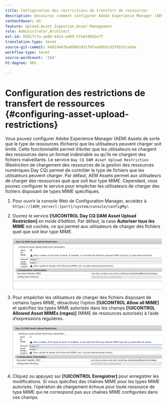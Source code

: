 ```yaml
---
title: Configuration des restrictions de transfert de ressources
description: Découvrez comment configurer Adobe Experience Manager (AEM) Assets de sorte que le type de ressources (fichiers) que les utilisateurs peuvent télécharger soit limité.
contentOwner: AG
feature: Upload,Asset Ingestion,Asset Management
role: Administrator,Architect
exl-id: 0d817cfa-ae06-442a-ad89-5fe619bb2eff
translation-type: tm+mt
source-git-commit: 440194476a89092451f9fae80b5c63f055fca54e
workflow-type: tm+mt
source-wordcount: '224'
ht-degree: 90%

---
```


# Configuration des restrictions de transfert de ressources {#configuring-asset-upload-restrictions}

Vous pouvez configurer Adobe Experience Manager (AEM) Assets de sorte que le type de ressources (fichiers) que les utilisateurs peuvent charger soit limité. Cette fonctionnalité permet d’éviter que les utilisateurs ne chargent des ressources dans un format indésirable ou qu’ils ne chargent des fichiers malveillants. Le service `Day CQ DAM Asset Upload Restriction` (Restriction de chargement des ressources de la gestion des ressources numériques Day CQ) permet de contrôler le type de fichiers que les utilisateurs peuvent charger. Par défaut, AEM Assets permet aux utilisateurs de charger des ressources quel que soit leur type MIME. Cependant, vous pouvez configurer le service pour empêcher les utilisateurs de charger des fichiers disposant de types MIME spécifiques.

1. Pour ouvrir la console Web de Configuration Manager, accédez à `https://[AEM_server]:[port]/system/console/configMgr`.
1. Ouvrez le service **[!UICONTROL Day CQ DAM Asset Upload Restriction]** en mode d’édition. Par défaut, la case **Autoriser tous les MIME** est cochée, ce qui permet aux utilisateurs de charger des fichiers quel que soit leur type MIME.

   ![chlimage_1-378](assets/chlimage_1-378.png)

1. Pour empêcher les utilisateurs de charger des fichiers disposant de certains types MIME, désactivez l’option **[!UICONTROL Allow all MIME]** et spécifiez les types MIME autorisés dans les champs **[!UICONTROL Allowed Asset MIMEs (regex)]** (MIME de ressources autorisés) à l’aide d’expressions régulières.

   ![chlimage_1-379](assets/chlimage_1-379.png)

1. Cliquez ou appuyez sur **[!UICONTROL Enregistrer]** pour enregistrer les modifications. Si vous spécifiez des chaînes MIME pour les types MIME autorisés, l’opération de chargement échoue pour toute ressource de type MIME qui ne correspond pas aux chaînes MIME configurées dans ces champs.
